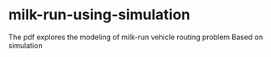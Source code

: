 # milk-run-using-simulation
The pdf explores the modeling of milk-run vehicle routing problem Based on simulation
